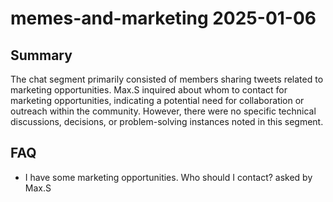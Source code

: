 # memes-and-marketing 2025-01-06

## Summary
The chat segment primarily consisted of members sharing tweets related to marketing opportunities. Max.S inquired about whom to contact for marketing opportunities, indicating a potential need for collaboration or outreach within the community. However, there were no specific technical discussions, decisions, or problem-solving instances noted in this segment.

## FAQ
- I have some marketing opportunities. Who should I contact? asked by Max.S
